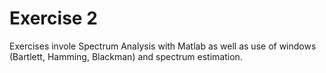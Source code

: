 # Exercise 2

Exercises invole Spectrum Analysis with Matlab as well as use of windows (Bartlett, Hamming, Blackman) and spectrum estimation.
